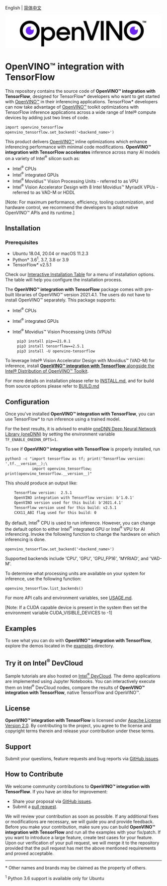 <p>English | <a href="./README_cn.md">简体中文</a></p>

<p align="center">
  <img src="images/openvino_wbgd.png">
</p>

# **OpenVINO™ integration with TensorFlow**

This repository contains the source code of **OpenVINO™ integration with TensorFlow**, designed for TensorFlow* developers who want to get started with [OpenVINO™](https://software.intel.com/content/www/us/en/develop/tools/openvino-toolkit.html) in their inferencing applications. TensorFlow* developers can now take advantage of [OpenVINO™](https://software.intel.com/content/www/us/en/develop/tools/openvino-toolkit.html) toolkit optimizations with TensorFlow inference applications across a wide range of Intel® compute devices by adding just two lines of code.

    import openvino_tensorflow
    openvino_tensorflow.set_backend('<backend_name>')

This product delivers [OpenVINO™](https://software.intel.com/content/www/us/en/develop/tools/openvino-toolkit.html) inline optimizations which enhance inferencing performance with minimal code modifications.  **OpenVINO™ integration with TensorFlow accelerates** inference across many AI models on a variety of Intel<sup>®</sup> silicon such as:

- Intel<sup>®</sup> CPUs
- Intel<sup>®</sup> integrated GPUs
- Intel<sup>®</sup> Movidius™ Vision Processing Units - referred to as VPU
- Intel<sup>®</sup> Vision Accelerator Design with 8 Intel Movidius™ MyriadX VPUs - referred to as VAD-M or HDDL

[Note: For maximum performance, efficiency, tooling customization, and hardware control, we recommend the developers to adopt native OpenVINO™ APIs and its runtime.]

## Installation
### Prerequisites

- Ubuntu 18.04, 20.04 or macOS 11.2.3
- Python* 3.6<sup>1</sup>, 3.7, 3.8 or 3.9
- TensorFlow* v2.5.1

Check our [Interactive Installation Table](https://openvinotoolkit.github.io/openvino_tensorflow/) for a menu of installation options. The table will help you configure the installation process.

The **OpenVINO™ integration with TensorFlow** package comes with pre-built libraries of OpenVINO™ version 2021.4.1. The users do not have to install OpenVINO™ separately. This package supports:
- Intel<sup>®</sup> CPUs
- Intel<sup>®</sup> integrated GPUs
- Intel<sup>®</sup> Movidius™ Vision Processing Units (VPUs)


        pip3 install pip==21.0.1
        pip3 install tensorflow==2.5.1
        pip3 install -U openvino-tensorflow


To leverage Intel® Vision Accelerator Design with Movidius™ (VAD-M) for inference, install [**OpenVINO™ integration with TensorFlow** alongside the Intel® Distribution of OpenVINO™ Toolkit](docs/INSTALL.md#12-install-openvino-integration-with-tensorflow-alongside-the-intel-distribution-of-openvino-toolkit).

For more details on installation please refer to [INSTALL.md](docs/INSTALL.md), and for build from source options please refer to [BUILD.md](docs/BUILD.md)

## Configuration

Once you've installed **OpenVINO™ integration with TensorFlow**, you can use TensorFlow* to run inference using a trained model.

For the best results, it is advised to enable [oneDNN Deep Neural Network Library (oneDNN)](https://github.com/oneapi-src/oneDNN) by setting the environment variable `TF_ENABLE_ONEDNN_OPTS=1`.

To see if **OpenVINO™ integration with TensorFlow** is properly installed, run

    python3 -c "import tensorflow as tf; print('TensorFlow version: ',tf.__version__);\
                import openvino_tensorflow; print(openvino_tensorflow.__version__)"

This should produce an output like:

        TensorFlow version:  2.5.1
        OpenVINO integration with TensorFlow version: b'1.0.1'
        OpenVINO version used for this build: b'2021.4.1'
        TensorFlow version used for this build: v2.5.1
        CXX11_ABI flag used for this build: 0

By default, Intel<sup>®</sup> CPU is used to run inference. However, you can change the default option to either Intel<sup>®</sup> integrated GPU or Intel<sup>®</sup> VPU for AI inferencing. Invoke the following function to change the hardware on which inferencing is done.

    openvino_tensorflow.set_backend('<backend_name>')

Supported backends include 'CPU', 'GPU', 'GPU_FP16', 'MYRIAD', and 'VAD-M'.

To determine what processing units are available on your system for inference, use the following function:

    openvino_tensorflow.list_backends()
For more API calls and environment variables, see [USAGE.md](docs/USAGE.md).

[Note: If a CUDA capable device is present in the system then set the environment variable CUDA_VISIBLE_DEVICES to -1]  

## Examples

To see what you can do with **OpenVINO™ integration with TensorFlow**, explore the demos located in the [examples](./examples) directory.  

## Try it on Intel<sup>®</sup> DevCloud
Sample tutorials are also hosted on [Intel<sup>®</sup> DevCloud](https://software.intel.com/content/www/us/en/develop/tools/devcloud/edge/build/ovtfoverview.html). The demo applications are implemented using Jupyter Notebooks. You can interactively execute them on Intel<sup>®</sup> DevCloud nodes, compare the results of **OpenVINO™ integration with TensorFlow**, native TensorFlow and OpenVINO™. 

## License
**OpenVINO™ integration with TensorFlow** is licensed under [Apache License Version 2.0](LICENSE).
By contributing to the project, you agree to the license and copyright terms therein
and release your contribution under these terms.

## Support

Submit your questions, feature requests and bug reports via [GitHub issues](https://github.com/openvinotoolkit/openvino_tensorflow/issues).

## How to Contribute

We welcome community contributions to **OpenVINO™ integration with TensorFlow**. If you have an idea for improvement:

* Share your proposal via [GitHub issues](https://github.com/openvinotoolkit/openvino_tensorflow/issues).
* Submit a [pull request](https://github.com/openvinotoolkit/openvino_tensorflow/pulls).

We will review your contribution as soon as possible. If any additional fixes or modifications are necessary, we will guide you and provide feedback. Before you make your contribution, make sure you can build **OpenVINO™ integration with TensorFlow** and run all the examples with your fix/patch. If you want to introduce a large feature, create test cases for your feature. Upon our verification of your pull request, we will merge it to the repository provided that the pull request has met the above mentioned requirements and proved acceptable.

---
\* Other names and brands may be claimed as the property of others.

<sup>1</sup> Python 3.6 support is available only for Ubuntu